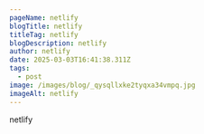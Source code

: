 ```yaml
---
pageName: netlify
blogTitle: netlify
titleTag: netlify
blogDescription: netlify
author: netlify
date: 2025-03-03T16:41:38.311Z
tags:
  - post
image: /images/blog/_qysqllxke2tyqxa34vmpq.jpg
imageAlt: netlify
---
```

netlify